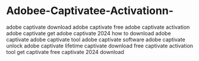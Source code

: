 # Adobee-Captivatee-Activationn-
 adobe captivate download adobe captivate free adobe captivate activation adobe captivate get adobe captivate 2024 how to download adobe captivate adobe captivate tool adobe captivate software adobe captivate unlock adobe captivate lifetime captivate download free captivate activation tool get captivate free captivate 2024 download
